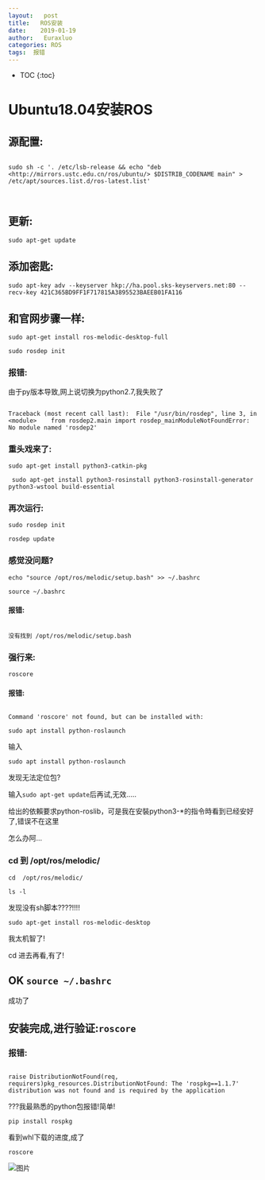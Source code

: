 ```yaml
---
layout:   post          
title:   ROS安装        
date:    2019-01-19      
author:   Euraxluo           
categories: ROS
tags:  报错
---
```

* TOC
{:toc}


# Ubuntu18.04安装ROS

## 源配置:


```

sudo sh -c '. /etc/lsb-release && echo "deb <http://mirrors.ustc.edu.cn/ros/ubuntu/> $DISTRIB_CODENAME main" > /etc/apt/sources.list.d/ros-latest.list'



```

## 更新:



`sudo apt-get update`



## 添加密匙:

`sudo apt-key adv --keyserver hkp://ha.pool.sks-keyservers.net:80 --recv-key 421C365BD9FF1F717815A3895523BAEEB01FA116`



## 和官网步骤一样:

`sudo apt-get install ros-melodic-desktop-full`

`sudo rosdep init`

### 报错:

由于py版本导致,网上说切换为python2.7,我失败了

```

Traceback (most recent call last):  File "/usr/bin/rosdep", line 3, in <module>    from rosdep2.main import rosdep_mainModuleNotFoundError: No module named 'rosdep2'

```

### 重头戏来了:

`sudo apt-get install python3-catkin-pkg`

` sudo apt-get install python3-rosinstall python3-rosinstall-generator python3-wstool build-essential`

### 再次运行:

`sudo rosdep init`

`rosdep update`

### 感觉没问题?

`echo "source /opt/ros/melodic/setup.bash" >> ~/.bashrc`

`source ~/.bashrc`

#### 报错:

```

没有找到 /opt/ros/melodic/setup.bash

```

### 强行来:

`roscore`

#### 报错:

```

Command 'roscore' not found, but can be installed with:

sudo apt install python-roslaunch

```

输入

`sudo apt install python-roslaunch`



发现无法定位包?



输入`sudo apt-get update`后再试,无效.....



给出的依賴要求python-roslib，可是我在安裝python3-*的指令時看到已经安好了,错误不在这里



怎么办阿...



### cd 到 /opt/ros/melodic/

`cd  /opt/ros/melodic/`



`ls -l`



发现没有sh脚本????!!!!



`sudo apt-get install ros-melodic-desktop`



我太机智了!



cd 进去再看,有了!



## OK `source ~/.bashrc`



成功了



## 安装完成,进行验证:`roscore`



### 报错:

```

raise DistributionNotFound(req, requirers)pkg_resources.DistributionNotFound: The 'rospkg==1.1.7' distribution was not found and is required by the application

```

???我最熟悉的python包报错!简单!



`pip install rospkg`



看到whl下载的进度,成了



`roscore`



 ![图片](http://a1.qpic.cn/psb?/V12PNcjx0cfqHx/wM1j7ogE*bFOc*P7dy2NSxYjqQ8KjxZMk4uHEo02*hk!/b/dPQAAAAAAAAA&ek=1&kp=1&pt=0&tl=3&su=0180658497&tm=1547877600&sce=0-12-12&rf=2-9)
